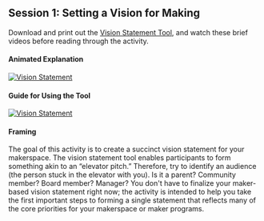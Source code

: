 ## Session 1: Setting a Vision for Making 

Download and print out the [Vision Statement Tool](https://github.com/p2pu/makingandlearning/raw/gh-pages/modules/tools/Vision-Statement-Tool.pdf), and watch these brief videos before reading through the activity. 

#### Animated Explanation
[![Vision Statement](https://img.youtube.com/vi/SOtxD7JbDTs/0.jpg)](https://www.youtube.com/watch?v=SOtxD7JbDTs "Vision Statement")

#### Guide for Using the Tool
[![Vision Statement](https://img.youtube.com/vi/Le69uI55abc/0.jpg)](https://www.youtube.com/watch?v=Le69uI55abc "Vision Statement")

#### Framing

The goal of this activity is to create a succinct vision statement for your makerspace. The vision statement tool enables participants to form something akin to an “elevator pitch.” Therefore, try to identify an audience (the person stuck in the elevator with you). Is it a parent? Community member? Board member? Manager? You don't have to finalize your maker-based vision statement right now; the activity is intended to help you take the first important steps to forming a single statement that reflects many of the core priorities for your makerspace or maker programs.  
